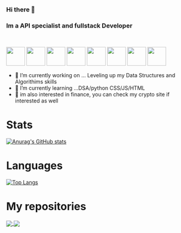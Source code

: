 ### Hi there 👋
### Im a API specialist and fullstack Developer


<html>


<br>
<link rel="stylesheet" href="https://cdn.jsdelivr.net/gh/devicons/devicon@v2.15.1/devicon.min.css">

<p float="left" >
<img src="https://cdn.jsdelivr.net/gh/devicons/devicon/icons/django/django-plain-wordmark.svg" width="50px" />
<img src="https://cdn.jsdelivr.net/gh/devicons/devicon/icons/linkedin/linkedin-original.svg" width="50px" link="http://www.linkedin.com/in/lee-gitonga-3a5921242"/>
<img src="https://cdn.jsdelivr.net/gh/devicons/devicon/icons/php/php-original.svg" width="50px" />
<img src="https://cdn.jsdelivr.net/gh/devicons/devicon/icons/python/python-original.svg" width="50px" />
<img src="https://cdn.jsdelivr.net/gh/devicons/devicon/icons/html5/html5-original-wordmark.svg" width="50px" />
<img src="https://cdn.jsdelivr.net/gh/devicons/devicon/icons/javascript/javascript-original.svg" width="50px"/>
<img src="https://cdn.jsdelivr.net/gh/devicons/devicon/icons/github/github-original.svg" width="50px"/>
<img src="https://cdn.jsdelivr.net/gh/devicons/devicon/icons/css3/css3-original.svg" width="50px" />
</p>
          
          
          
          
          
          
          
 
</html>


 


- 🔭 I’m currently working on ... Leveling up my Data Structures and Algorithims skills
- 🌱 I’m currently learning ...DSA/python CSS/JS/HTML
- 🌱 im also interested in finance, you can check my crypto site if interested as well

# Stats
[![Anurag's GitHub stats](https://github-readme-stats.vercel.app/api?username=calmcat1&theme=radical)](https://github.com/anuraghazra/github-readme-stats)

# Languages
[![Top Langs](https://github-readme-stats.vercel.app/api/top-langs/?username=calmcat1&hide=TeX&layout=donut&theme=dark)](https://github.com/anuraghazra/github-readme-stats)

# My repositories

<a href="https://github.com/anuraghazra/github-readme-stats">
  <img align="center" src="https://github-readme-stats.vercel.app/api/pin/?username=calmcat1&repo=util-files-for-future-APIs&theme=synthwave" />
</a>
<a href="https://github.com/anuraghazra/convoychat">
  <img align="center" src="https://github-readme-stats.vercel.app/api/pin/?username=calmcat1&repo=price-aggregator-mobile-phones-&theme=synthwave" />
</a>
